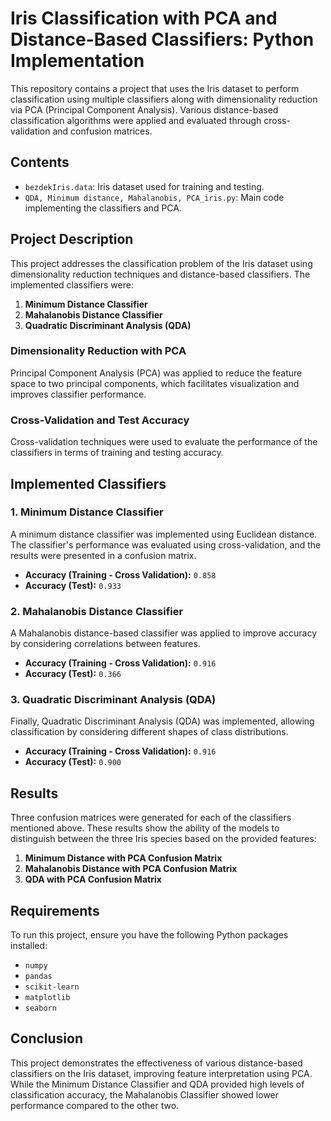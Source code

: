 # Iris Classification with PCA and Distance-Based Classifiers: Python Implementation

This repository contains a project that uses the Iris dataset to perform classification using multiple classifiers along with dimensionality reduction via PCA (Principal Component Analysis). Various distance-based classification algorithms were applied and evaluated through cross-validation and confusion matrices.

## Contents

- `bezdekIris.data`: Iris dataset used for training and testing.
- `QDA, Minimum distance, Mahalanobis, PCA_iris.py`: Main code implementing the classifiers and PCA.

## Project Description

This project addresses the classification problem of the Iris dataset using dimensionality reduction techniques and distance-based classifiers. The implemented classifiers were:

1. **Minimum Distance Classifier**
2. **Mahalanobis Distance Classifier**
3. **Quadratic Discriminant Analysis (QDA)**

### Dimensionality Reduction with PCA

Principal Component Analysis (PCA) was applied to reduce the feature space to two principal components, which facilitates visualization and improves classifier performance.

### Cross-Validation and Test Accuracy

Cross-validation techniques were used to evaluate the performance of the classifiers in terms of training and testing accuracy.

## Implemented Classifiers

### 1. **Minimum Distance Classifier**
A minimum distance classifier was implemented using Euclidean distance. The classifier's performance was evaluated using cross-validation, and the results were presented in a confusion matrix.

- **Accuracy (Training - Cross Validation):** `0.858`
- **Accuracy (Test):** `0.933`

### 2. **Mahalanobis Distance Classifier**
A Mahalanobis distance-based classifier was applied to improve accuracy by considering correlations between features.

- **Accuracy (Training - Cross Validation):** `0.916`
- **Accuracy (Test):** `0.366`

### 3. **Quadratic Discriminant Analysis (QDA)**
Finally, Quadratic Discriminant Analysis (QDA) was implemented, allowing classification by considering different shapes of class distributions.

- **Accuracy (Training - Cross Validation):** `0.916`
- **Accuracy (Test):** `0.900`

## Results

Three confusion matrices were generated for each of the classifiers mentioned above. These results show the ability of the models to distinguish between the three Iris species based on the provided features:

1. **Minimum Distance with PCA Confusion Matrix**
2. **Mahalanobis Distance with PCA Confusion Matrix**
3. **QDA with PCA Confusion Matrix**

## Requirements

To run this project, ensure you have the following Python packages installed:

- `numpy`
- `pandas`
- `scikit-learn`
- `matplotlib`
- `seaborn`

## Conclusion

This project demonstrates the effectiveness of various distance-based classifiers on the Iris dataset, improving feature interpretation using PCA. While the Minimum Distance Classifier and QDA provided high levels of classification accuracy, the Mahalanobis Classifier showed lower performance compared to the other two.
